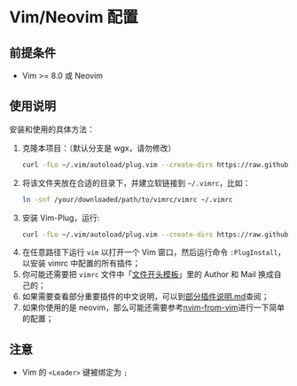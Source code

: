 
# Vim/Neovim 配置

## 前提条件

- Vim >= 8.0 或 Neovim

## 使用说明

安装和使用的具体方法：

1. 克隆本项目：（默认分支是 wgx，请勿修改）
   ```bash
   curl -fLo ~/.vim/autoload/plug.vim --create-dirs https://raw.githubusercontent.com/junegunn/vim-plug/master/plug.vim
   ```
2. 将该文件夹放在合适的目录下，并建立软链接到 `~/.vimrc`，比如：
   ```bash
   ln -snf /your/downloaded/path/to/vimrc/vimrc ~/.vimrc
   ```
3. 安装 Vim-Plug，运行:
   ```bash
   curl -fLo ~/.vim/autoload/plug.vim --create-dirs https://raw.githubusercontent.com/junegunn/vim-plug/master/plug.vim
   ```
4. 在任意路径下运行 `vim` 以打开一个 Vim 窗口，然后运行命令 `:PlugInstall`，以安装 vimrc 中配置的所有插件；
5. 你可能还需要把 `vimrc` 文件中「[文件开头模板](./vimrc#L678)」里的 Author 和 Mail 换成自己的；
6. 如果需要查看部分重要插件的中文说明，可以到[部分插件说明.md](./部分插件说明.md)查阅；
7. 如果你使用的是 neovim，那么可能还需要参考[nvim-from-vim](https://neovim.io/doc/user/nvim.html#nvim-from-vim)进行一下简单的配置；

## 注意

- Vim 的 `<Leader>` 键被绑定为 `;`

